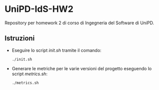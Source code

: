 # UniPD-IdS-HW2
Repository per homework 2 di corso di Ingegneria del Software di UniPD.

## Istruzioni
- Eseguire lo script _init.sh_ tramite il comando:
    ```
    ./init.sh
    ```
- Generare le metriche per le varie versioni del progetto eseguendo lo script _metrics.sh_:
    ```
    ./metrics.sh
    ```
